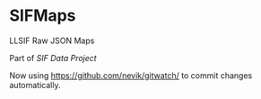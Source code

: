 # SIFMaps
LLSIF Raw JSON Maps

Part of *SIF Data Project*

Now using https://github.com/nevik/gitwatch/ to commit changes automatically.
